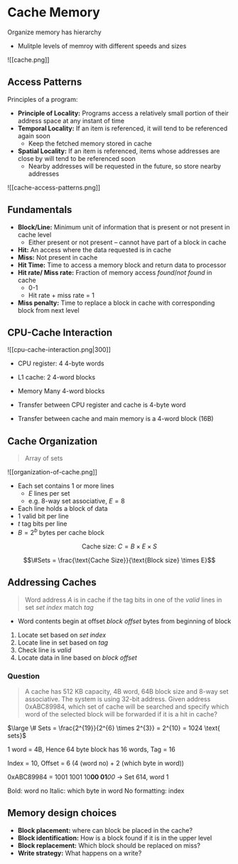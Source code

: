 # Cache Memory

Organize memory has hierarchy

- Mulitple levels of memroy with different speeds and sizes

![[cache.png]]


## Access Patterns

Principles of a program:
- **Principle of Locality:** Programs access a relatively small portion of their address space at any instant of time 
- **Temporal Locality:** If an item is referenced, it will tend to be referenced again soon
	- Keep the fetched memory stored in cache
- **Spatial Locality:** If an item is referenced, items whose addresses are close by will tend to be referenced soon
	- Nearby addresses will be requested in the future, so store nearby addresses

![[cache-access-patterns.png]]


## Fundamentals

- **Block/Line:** Minimum unit of information that is present or not present in cache level
	- Either present or not present – cannot have part of a block in cache
- **Hit:** An access where the data requested is in cache
- **Miss:** Not present in cache
- **Hit Time:** Time to access a memory block and return data to processor
- **Hit rate/ Miss rate:** Fraction of memory access _found_/_not found_ in cache
	- 0-1
	- Hit rate + miss rate = 1
- **Miss penalty:** Time to replace a block in cache with corresponding block from next level

## CPU-Cache Interaction

![[cpu-cache-interaction.png|300]]


- CPU register: 4 4-byte words
- L1 cache: 2 4-word blocks
- Memory Many 4-word blocks

- Transfer between CPU register and cache is 4-byte word
- Transfer between cache and main memory is a 4-word block (16B)

## Cache Organization

> Array of sets


![[organization-of-cache.png]]

- Each set contains 1 or more lines
	- $E$ lines per set
	- e.g. 8-way set associative, $E=8$
- Each line holds a block of data
- 1 valid bit per line
- $t$ tag bits per line
- $B = 2^{b}$ bytes per cache block

$$\text{Cache size: } C = B \times E \times S $$

$$\#Sets = \frac{\text{Cache Size}}{\text{Block size} \times E}$$

## Addressing Caches

> Word address $A$ is in cache if the tag bits in one of the _valid_ lines in set _set index_ match _tag_

- Word contents begin at offset _block offset_ bytes from beginning of block

1. Locate set based on _set index_
2. Locate line in set based on _tag_
3. Check line is _valid_
4. Locate data in line based on _block offset_

### Question

> A cache has 512 KB capacity, 4B word, 64B block size and 8-way set associative. The system is using 32-bit address. Given address 0xABC89984, which set of cache will be searched and specify which word of the selected block will be forwarded if it is a hit in cache?

$\large \# Sets = \frac{2^{19}}{2^{6} \times 2^{3}} =  2^{10} = 1024 \text{ sets}$

1 word = 4B, Hence 64 byte block has 16 words, Tag = 16

Index = 10, Offset = 6 (4 (word no) + 2 (which byte in word))

0xABC89984 = 1001 1001 10**00 01**_00_ → Set 614, word 1

Bold: word no
Italic: which byte in word
No formatting: index

## Memory design choices

- **Block placement:** where can block be placed in the cache?
- **Block identification:** How is a block found if it is in the upper level
- **Block replacement:** Which block should be replaced on miss?
- **Write strategy:** What happens on a write?
 